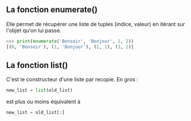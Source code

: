 ## La fonction enumerate()
Elle permet de récupérer une liste de tuples (indice, valeur) en itérant sur l'objet qu'on lui passe.

```python
>>> print(enumerate('Bonsoir', 'Bonjour', 1, 2))
[(0, 'Bonsoir'), (1, 'Bonjour'), (2, 1), (3, 2)]
```

## La fonction list()
C'est le constructeur d'une liste par recopie. En gros :
```python
new_list = list(old_list)
```
est plus ou moins équivalent à
```python
new_list = old_list[:]
```
